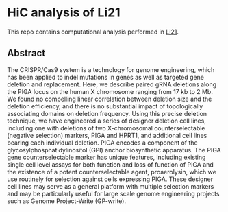 # HiC analysis of Li21

This repo contains computational analysis performed in [Li21](https://academic.oup.com/nar/article/49/5/2642/6138593?login=true).


## Abstract

The CRISPR/Cas9 system is a technology for genome engineering, which has been applied to indel mutations in genes as well as targeted gene deletion and replacement. Here, we describe paired gRNA deletions along the PIGA locus on the human X chromosome ranging from 17 kb to 2 Mb. We found no compelling linear correlation between deletion size and the deletion efficiency, and there is no substantial impact of topologically associating domains on deletion frequency. Using this precise deletion technique, we have engineered a series of designer deletion cell lines, including one with deletions of two X-chromosomal counterselectable (negative selection) markers, PIGA and HPRT1, and additional cell lines bearing each individual deletion. PIGA encodes a component of the glycosylphosphatidylinositol (GPI) anchor biosynthetic apparatus. The PIGA gene counterselectable marker has unique features, including existing single cell level assays for both function and loss of function of PIGA and the existence of a potent counterselectable agent, proaerolysin, which we use routinely for selection against cells expressing PIGA. These designer cell lines may serve as a general platform with multiple selection markers and may be particularly useful for large scale genome engineering projects such as Genome Project-Write (GP-write).
